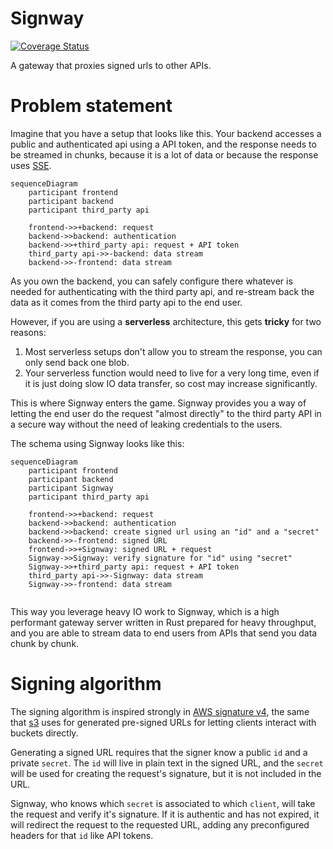 # Signway

[![Coverage Status](https://coveralls.io/repos/github/gabotechs/signway/badge.svg)](https://coveralls.io/github/gabotechs/signway)

A gateway that proxies signed urls to other APIs.

# Problem statement

Imagine that you have a setup that looks like this. Your backend accesses
a public and authenticated api using a API token, and the response needs 
to be streamed in chunks, because it is a lot of data or because the response
uses [SSE](https://www.w3schools.com/html/html5_serversentevents.asp).

```mermaid
sequenceDiagram
    participant frontend
    participant backend
    participant third_party api
    
    frontend->>+backend: request
    backend->>backend: authentication
    backend->>+third_party api: request + API token
    third_party api->>-backend: data stream
    backend->>-frontend: data stream
```

As you own the backend, you can safely configure there whatever is needed
for authenticating with the third party api, and re-stream back the data
as it comes from the third party api to the end user.

However, if you are using a **serverless** architecture, this gets **tricky** for two
reasons:
1. Most serverless setups don't allow you to stream the response, you can only
send back one blob.
2. Your serverless function would need to live for a very long time, even if it is just
doing slow IO data transfer, so cost may increase significantly.

This is where Signway enters the game. Signway provides you a way of letting the
end user do the request "almost directly" to the third party API in a secure way
without the need of leaking credentials to the users.

The schema using Signway looks like this:

```mermaid
sequenceDiagram
    participant frontend
    participant backend
    participant Signway
    participant third_party api

    frontend->>+backend: request
    backend->>backend: authentication
    backend->>backend: create signed url using an "id" and a "secret"
    backend->>-frontend: signed URL
    frontend->>+Signway: signed URL + request
    Signway->>Signway: verify signature for "id" using "secret"
    Signway->>+third_party api: request + API token
    third_party api->>-Signway: data stream
    Signway->>-frontend: data stream
    
```

This way you leverage heavy IO work to Signway, which is a high performant gateway server
written in Rust prepared for heavy throughput, and you are able to stream data to end users
from APIs that send you data chunk by chunk.

# Signing algorithm

The signing algorithm is inspired strongly in [AWS signature v4](https://docs.aws.amazon.com/AmazonS3/latest/API/sig-v4-authenticating-requests.html),
the same that [s3](https://docs.aws.amazon.com/AmazonS3/latest/userguide/ShareObjectPreSignedURL.html)
uses for generated pre-signed URLs for letting clients interact with buckets directly.

Generating a signed URL requires that the signer know a public `id` and a private `secret`. The `id`
will live in plain text in the signed URL, and the `secret` will be used for creating the request's
signature, but it is not included in the URL.

Signway, who knows which `secret` is associated to which `client`, will take the request and
verify it's signature. If it is authentic and has not expired, it will redirect the request
to the requested URL, adding any preconfigured headers for that `id` like API tokens.

